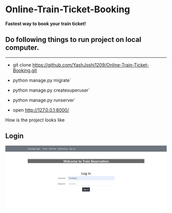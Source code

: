 # Online-Train-Ticket-Booking
**Fastest way to book your train ticket!**

## **Do following things to run project on local computer.**
***

* git clone https://github.com/YashJoshi1209/Online-Train-Ticket-Booking.git
* python manage.py migrate`

* python manage.py createsuperuser`

* python manage.py runserver`

* open http://127.0.0.1:8000/

How is the project looks like

## **Login**

![ScreenShot](UI/login.png)

